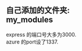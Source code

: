 ﻿
自己添加的文件夹:  
my_modules  
---------------------------------------------
express 的端口号大多为3000.  
azure 的port设了1337.
